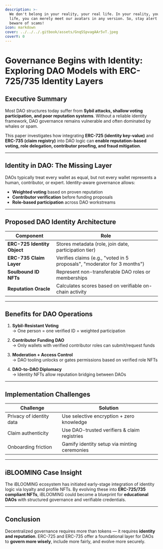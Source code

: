 ```yaml
---
description: >-
  We don't belong in your reality, your real life. In your reality, your real
  life, you can merely meet our avatars in any version. So, stay alert and
  beware of scams!
icon: markdown
cover: ../../../.gitbook/assets/GnqSSpvagAAr5vT.jpeg
coverY: 0
---
```


# Governance Begins with Identity: Exploring DAO Models with ERC-725/735 Identity Layers

## Executive Summary

Most DAO structures today suffer from **Sybil attacks, shallow voting participation, and poor reputation systems**. Without a reliable identity framework, DAO governance remains vulnerable and often dominated by whales or spam.

This paper investigates how integrating **ERC-725 (identity key-value)** and **ERC-735 (claim registry)** into DAO logic can **enable reputation-based voting, role delegation, contributor proofing, and fraud mitigation**.

---

## Identity in DAO: The Missing Layer

DAOs typically treat every wallet as equal, but not every wallet represents a human, contributor, or expert. Identity-aware governance allows:

- **Weighted voting** based on proven reputation
- **Contributor verification** before funding proposals
- **Role-based participation** across DAO workstreams

---

## Proposed DAO Identity Architecture

| Component | Role |
|----------|------|
| **ERC-725 Identity Object** | Stores metadata (role, join date, participation tier) |
| **ERC-735 Claim Layer** | Verifies claims (e.g., "voted in 5 proposals", "moderator for 3 months") |
| **Soulbound ID NFTs** | Represent non-transferable DAO roles or memberships |
| **Reputation Oracle** | Calculates scores based on verifiable on-chain activity |

---

## Benefits for DAO Operations

1. **Sybil-Resistant Voting**  
   → One person = one verified ID = weighted participation

2. **Contributor Funding DAO**  
   → Only wallets with verified contributor roles can submit/request funds

3. **Moderation + Access Control**  
   → DAO tooling unlocks or gates permissions based on verified role NFTs

4. **DAO-to-DAO Diplomacy**  
   → Identity NFTs allow reputation bridging between DAOs

---

## Implementation Challenges

| Challenge | Solution |
|----------|----------|
| Privacy of identity data | Use selective encryption + zero knowledge |
| Claim authenticity | Use DAO-trusted verifiers & claim registries |
| Onboarding friction | Gamify identity setup via minting ceremonies |

---

## iBLOOMING Case Insight

The iBLOOMING ecosystem has initiated early-stage integration of identity logic via loyalty and profile NFTs. By evolving these into **ERC-725/735 compliant NFTs**, iBLOOMING could become a blueprint for **educational DAOs** with structured governance and verifiable credentials.

---

## Conclusion

Decentralized governance requires more than tokens — it requires **identity and reputation**. ERC-725 and ERC-735 offer a foundational layer for DAOs to **govern more wisely**, include more fairly, and evolve more securely.

